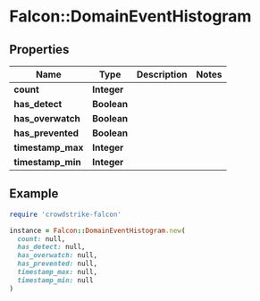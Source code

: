 # Falcon::DomainEventHistogram

## Properties

| Name | Type | Description | Notes |
| ---- | ---- | ----------- | ----- |
| **count** | **Integer** |  |  |
| **has_detect** | **Boolean** |  |  |
| **has_overwatch** | **Boolean** |  |  |
| **has_prevented** | **Boolean** |  |  |
| **timestamp_max** | **Integer** |  |  |
| **timestamp_min** | **Integer** |  |  |

## Example

```ruby
require 'crowdstrike-falcon'

instance = Falcon::DomainEventHistogram.new(
  count: null,
  has_detect: null,
  has_overwatch: null,
  has_prevented: null,
  timestamp_max: null,
  timestamp_min: null
)
```

